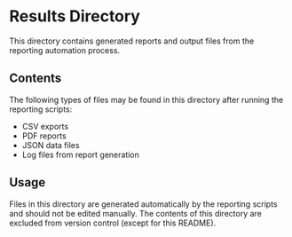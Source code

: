 # Results Directory

This directory contains generated reports and output files from the reporting automation process.

## Contents

The following types of files may be found in this directory after running the reporting scripts:
- CSV exports
- PDF reports
- JSON data files
- Log files from report generation

## Usage

Files in this directory are generated automatically by the reporting scripts and should not be edited manually.
The contents of this directory are excluded from version control (except for this README).